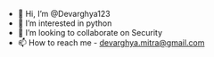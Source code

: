 - 👋 Hi, I’m @Devarghya123
- 👀 I’m interested in python
- 💞️ I’m looking to collaborate on Security
- 📫 How to reach me - devarghya.mitra@gmail.com

<!---
Devarghya123/Devarghya123 is a ✨ special ✨ repository because its `README.md` (this file) appears on your GitHub profile.
You can click the Preview link to take a look at your changes.
--->
